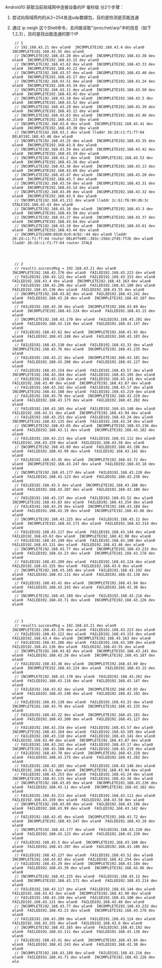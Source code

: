 
Android10 获取当前局域网中连接设备的IP 毫秒级
分2个步骤：
1. 尝试向局域网内的从2~254发送udp数据包，目的是检测是否能连通
2. 通过 ip neigh 这个Shell命令，去间接读取"/proc/net/arp"中的信息（如下1,2,3），目的是找出能连通的那个IP

        // 1
        // 192.168.43.21 dev wlan0  INCOMPLETE192.168.43.4 dev wlan0  INCOMPLETE192.168.43.55 dev wlan0
        // INCOMPLETE192.168.43.28 dev wlan0  INCOMPLETE192.168.43.38 dev wlan0  INCOMPLETE192.168.43.15 dev wlan0
        // INCOMPLETE192.168.43.62 dev wlan0  INCOMPLETE192.168.43.33 dev wlan0  INCOMPLETE192.168.43.22 dev wlan0
        // INCOMPLETE192.168.43.57 dev wlan0  INCOMPLETE192.168.43.40 dev wlan0  INCOMPLETE192.168.43.17 dev wlan0
        // INCOMPLETE192.168.43.51 dev wlan0  INCOMPLETE192.168.43.24 dev wlan0  INCOMPLETE192.168.43.34 dev wlan0
        // INCOMPLETE192.168.43.11 dev wlan0  INCOMPLETE192.168.43.58 dev wlan0  INCOMPLETE192.168.43.45 dev wlan0
        // INCOMPLETE192.168.43.18 dev wlan0  INCOMPLETE192.168.43.5 dev wlan0  INCOMPLETE192.168.43.52 dev wlan0
        // INCOMPLETE192.168.43.29 dev wlan0  INCOMPLETE192.168.43.39 dev wlan0  INCOMPLETE192.168.43.12 dev wlan0
        // INCOMPLETE192.168.43.63 dev wlan0  INCOMPLETE192.168.43.46 dev wlan0  INCOMPLETE192.168.43.23 dev wlan0
        // INCOMPLETE192.168.43.6 dev wlan0  INCOMPLETE192.168.43.41 dev wlan0  INCOMPLETE192.168.43.30 dev wlan0
        // INCOMPLETE192.168.43.1 dev wlan0 lladdr 26:2d:c1:f1:f7:64 DELAY192.168.43.48 dev wlan0
        // INCOMPLETE192.168.43.25 dev wlan0  INCOMPLETE192.168.43.35 dev wlan0  INCOMPLETE192.168.43.8 dev wlan0
        // INCOMPLETE192.168.43.59 dev wlan0  INCOMPLETE192.168.43.42 dev wlan0  INCOMPLETE192.168.43.19 dev wlan0
        // INCOMPLETE192.168.43.2 dev wlan0  INCOMPLETE192.168.43.53 dev wlan0  INCOMPLETE192.168.43.26 dev wlan0
        // INCOMPLETE192.168.43.36 dev wlan0  INCOMPLETE192.168.43.13 dev wlan0  INCOMPLETE192.168.43.60 dev wlan0
        // INCOMPLETE192.168.43.47 dev wlan0  INCOMPLETE192.168.43.20 dev wlan0  INCOMPLETE192.168.43.7 dev wlan0
        // INCOMPLETE192.168.43.54 dev wlan0  INCOMPLETE192.168.43.31 dev wlan0  INCOMPLETE192.168.43.14 dev wlan0
        // INCOMPLETE192.168.43.49 dev wlan0  INCOMPLETE192.168.43.32 dev wlan0  INCOMPLETE192.168.43.9 dev wlan0
        // INCOMPLETE192.168.43.211 dev wlan0 lladdr 2c:61:f6:99:d6:3c STALE192.168.43.43 dev wlan0
        // INCOMPLETE192.168.43.16 dev wlan0  INCOMPLETE192.168.43.3 dev wlan0  INCOMPLETE192.168.43.50 dev wlan0
        // INCOMPLETE192.168.43.27 dev wlan0  INCOMPLETE192.168.43.37 dev wlan0  INCOMPLETE192.168.43.64 dev wlan0
        // INCOMPLETE192.168.43.10 dev wlan0  INCOMPLETE192.168.43.61 dev wlan0  INCOMPLETE192.168.43.44 dev wlan0
        // INCOMPLETE2409:8920:6c0:4c92::44 dev wlan0 lladdr 26:2d:c1:f1:f7:64 router DELAYfe80::363c:156d:2f45:ff2b dev wlan0 lladdr 26:2d:c1:f1:f7:64 router STALE




        // 2
        // result1.successMsg = 192.168.43.21 dev wlan0  INCOMPLETE192.168.43.176 dev wlan0  FAILED192.168.43.223 dev wlan0
        // FAILED192.168.43.122 dev wlan0  FAILED192.168.43.153 dev wlan0  FAILED192.168.43.4 dev wlan0  INCOMPLETE192.168.43.163 dev wlan0
        // FAILED192.168.43.206 dev wlan0  FAILED192.168.43.109 dev wlan0  FAILED192.168.43.136 dev wlan0  FAILED192.168.43.55 dev wlan0
        // INCOMPLETE192.168.43.82 dev wlan0  FAILED192.168.43.241 dev wlan0  FAILED192.168.43.28 dev wlan0  INCOMPLETE192.168.43.187 dev wlan0
        // FAILED192.168.43.38 dev wlan0  INCOMPLETE192.168.43.69 dev wlan0  INCOMPLETE192.168.43.224 dev wlan0  FAILED192.168.43.15 dev wlan0
        // INCOMPLETE192.168.43.170 dev wlan0  FAILED192.168.43.201 dev wlan0  FAILED192.168.43.116 dev wlan0  FAILED192.168.43.147 dev wlan0
        // FAILED192.168.43.62 dev wlan0  INCOMPLETE192.168.43.93 dev wlan0  FAILED192.168.43.248 dev wlan0  FAILED192.168.43.103 dev wlan0
        // FAILED192.168.43.130 dev wlan0  FAILED192.168.43.33 dev wlan0  INCOMPLETE192.168.43.76 dev wlan0  INCOMPLETE192.168.43.235 dev wlan0
        // FAILED192.168.43.22 dev wlan0  INCOMPLETE192.168.43.181 dev wlan0  FAILED192.168.43.208 dev wlan0  FAILED192.168.43.127 dev wlan0
        // FAILED192.168.43.154 dev wlan0  FAILED192.168.43.57 dev wlan0  INCOMPLETE192.168.43.164 dev wlan0  FAILED192.168.43.195 dev wlan0
        // FAILED192.168.43.110 dev wlan0  FAILED192.168.43.141 dev wlan0  FAILED192.168.43.40 dev wlan0  INCOMPLETE192.168.43.87 dev wlan0
        // FAILED192.168.43.242 dev wlan0  FAILED192.168.43.17 dev wlan0  INCOMPLETE192.168.43.188 dev wlan0  FAILED192.168.43.219 dev wlan0
        // FAILED192.168.43.70 dev wlan0  INCOMPLETE192.168.43.229 dev wlan0  FAILED192.168.43.175 dev wlan0  FAILED192.168.43.202 dev wlan0
        // FAILED192.168.43.105 dev wlan0  FAILED192.168.43.148 dev wlan0  FAILED192.168.43.51 dev wlan0  INCOMPLETE192.168.43.94 dev wlan0
        // FAILED192.168.43.253 dev wlan0  FAILED192.168.43.24 dev wlan0  INCOMPLETE192.168.43.135 dev wlan0  FAILED192.168.43.34 dev wlan0
        // INCOMPLETE192.168.43.65 dev wlan0  INCOMPLETE192.168.43.236 dev wlan0  FAILED192.168.43.11 dev wlan0  INCOMPLETE192.168.43.182 dev wlan0
        // FAILED192.168.43.213 dev wlan0  FAILED192.168.43.112 dev wlan0  FAILED192.168.43.159 dev wlan0  FAILED192.168.43.58 dev wlan0
        // INCOMPLETE192.168.43.89 dev wlan0  FAILED192.168.43.196 dev wlan0  FAILED192.168.43.99 dev wlan0  FAILED192.168.43.142 dev wlan0
        // FAILED192.168.43.45 dev wlan0  INCOMPLETE192.168.43.72 dev wlan0  INCOMPLETE192.168.43.247 dev wlan0  FAILED192.168.43.18 dev wlan0
        // INCOMPLETE192.168.43.177 dev wlan0  FAILED192.168.43.220 dev wlan0  FAILED192.168.43.123 dev wlan0  FAILED192.168.43.230 dev wlan0
        // FAILED192.168.43.5 dev wlan0  INCOMPLETE192.168.43.160 dev wlan0  FAILED192.168.43.207 dev wlan0  FAILED192.168.43.106 dev wlan0
        // FAILED192.168.43.137 dev wlan0  FAILED192.168.43.52 dev wlan0  INCOMPLETE192.168.43.83 dev wlan0  FAILED192.168.43.254 dev wlan0
        // FAILED192.168.43.29 dev wlan0  INCOMPLETE192.168.43.184 dev wlan0  FAILED192.168.43.39 dev wlan0  INCOMPLETE192.168.43.66 dev wlan0
        // INCOMPLETE192.168.43.225 dev wlan0  FAILED192.168.43.12 dev wlan0  INCOMPLETE192.168.43.171 dev wlan0  FAILED192.168.43.214 dev wlan0
        // FAILED192.168.43.117 dev wlan0  FAILED192.168.43.144 dev wlan0  FAILED192.168.43.63 dev wlan0  INCOMPLETE192.168.43.90 dev wlan0
        // FAILED192.168.43.249 dev wlan0  FAILED192.168.43.100 dev wlan0  FAILED192.168.43.131 dev wlan0  FAILED192.168.43.46 dev wlan0
        // INCOMPLETE192.168.43.77 dev wlan0  INCOMPLETE192.168.43.232 dev wlan0  FAILED192.168.43.23 dev wlan0  INCOMPLETE192.168.43.178 dev wlan0
        // FAILED192.168.43.209 dev wlan0  FAILED192.168.43.124 dev wlan0  FAILED192.168.43.155 dev wlan0  FAILED192.168.43.6 dev wlan0
        // INCOMPLETE192.168.43.165 dev wlan0  FAILED192.168.43.192 dev wlan0  FAILED192.168.43.111 dev wlan0  FAILED192.168.43.138 dev wlan0
        // FAILED192.168.43.41 dev wlan0  INCOMPLETE192.168.43.84 dev wlan0  FAILED192.168.43.243 dev wlan0  FAILED192.168.43.30 dev wlan0
        // INCOMPLETE192.168.43.189 dev wlan0  FAILED192.168.43.216 dev wlan0  FAILED192.168.43.71 dev wlan0  INCOMPLETE192.168.43.226 dev wlan0



        // 3
        // result1.successMsg = 192.168.43.21 dev wlan0  INCOMPLETE192.168.43.176 dev wlan0  FAILED192.168.43.223 dev wlan0
        // FAILED192.168.43.122 dev wlan0  FAILED192.168.43.153 dev wlan0  FAILED192.168.43.4 dev wlan0  INCOMPLETE192.168.43.163 dev wlan0
        // FAILED192.168.43.206 dev wlan0  FAILED192.168.43.109 dev wlan0  FAILED192.168.43.136 dev wlan0  FAILED192.168.43.55 dev wlan0
        // INCOMPLETE192.168.43.82 dev wlan0  INCOMPLETE192.168.43.241 dev wlan0  FAILED192.168.43.28 dev wlan0  INCOMPLETE192.168.43.187 dev wlan0
        // FAILED192.168.43.38 dev wlan0  INCOMPLETE192.168.43.69 dev wlan0  INCOMPLETE192.168.43.224 dev wlan0  FAILED192.168.43.15 dev wlan0
        // INCOMPLETE192.168.43.170 dev wlan0  FAILED192.168.43.201 dev wlan0  FAILED192.168.43.116 dev wlan0  FAILED192.168.43.147 dev wlan0
        // FAILED192.168.43.62 dev wlan0  INCOMPLETE192.168.43.93 dev wlan0  FAILED192.168.43.248 dev wlan0  FAILED192.168.43.103 dev wlan0
        // FAILED192.168.43.130 dev wlan0  FAILED192.168.43.33 dev wlan0  INCOMPLETE192.168.43.76 dev wlan0  INCOMPLETE192.168.43.235 dev wlan0
        // FAILED192.168.43.22 dev wlan0  INCOMPLETE192.168.43.181 dev wlan0  FAILED192.168.43.208 dev wlan0  FAILED192.168.43.127 dev wlan0
        // FAILED192.168.43.154 dev wlan0  FAILED192.168.43.57 dev wlan0  INCOMPLETE192.168.43.164 dev wlan0  FAILED192.168.43.195 dev wlan0
        // FAILED192.168.43.110 dev wlan0  FAILED192.168.43.141 dev wlan0  FAILED192.168.43.40 dev wlan0  INCOMPLETE192.168.43.87 dev wlan0
        // FAILED192.168.43.242 dev wlan0  FAILED192.168.43.17 dev wlan0  INCOMPLETE192.168.43.188 dev wlan0  FAILED192.168.43.219 dev wlan0
        // FAILED192.168.43.70 dev wlan0  INCOMPLETE192.168.43.229 dev wlan0  FAILED192.168.43.175 dev wlan0  FAILED192.168.43.202 dev wlan0
        // FAILED192.168.43.105 dev wlan0  FAILED192.168.43.148 dev wlan0  FAILED192.168.43.51 dev wlan0  INCOMPLETE192.168.43.94 dev wlan0
        // FAILED192.168.43.253 dev wlan0  FAILED192.168.43.24 dev wlan0  INCOMPLETE192.168.43.135 dev wlan0  FAILED192.168.43.34 dev wlan0
        // INCOMPLETE192.168.43.65 dev wlan0  INCOMPLETE192.168.43.236 dev wlan0  FAILED192.168.43.11 dev wlan0  INCOMPLETE192.168.43.182 dev wlan0
        // FAILED192.168.43.213 dev wlan0  FAILED192.168.43.112 dev wlan0  FAILED192.168.43.159 dev wlan0  FAILED192.168.43.58 dev wlan0
        // INCOMPLETE192.168.43.89 dev wlan0  FAILED192.168.43.196 dev wlan0  FAILED192.168.43.99 dev wlan0  FAILED192.168.43.142 dev wlan0
        // FAILED192.168.43.45 dev wlan0  INCOMPLETE192.168.43.72 dev wlan0  INCOMPLETE192.168.43.247 dev wlan0  FAILED192.168.43.18 dev wlan0
        // INCOMPLETE192.168.43.177 dev wlan0  FAILED192.168.43.220 dev wlan0  FAILED192.168.43.123 dev wlan0  FAILED192.168.43.230 dev wlan0
        // FAILED192.168.43.5 dev wlan0  INCOMPLETE192.168.43.160 dev wlan0  FAILED192.168.43.207 dev wlan0  FAILED192.168.43.106 dev wlan0
        // FAILED192.168.43.137 dev wlan0  FAILED192.168.43.52 dev wlan0  INCOMPLETE192.168.43.83 dev wlan0  FAILED192.168.43.254 dev wlan0
        // FAILED192.168.43.29 dev wlan0  INCOMPLETE192.168.43.184 dev wlan0  FAILED192.168.43.39 dev wlan0  INCOMPLETE192.168.43.66 dev wlan0
        // INCOMPLETE192.168.43.225 dev wlan0  FAILED192.168.43.12 dev wlan0  INCOMPLETE192.168.43.171 dev wlan0  FAILED192.168.43.214 dev wlan0
        // FAILED192.168.43.117 dev wlan0  FAILED192.168.43.144 dev wlan0  FAILED192.168.43.63 dev wlan0  INCOMPLETE192.168.43.90 dev wlan0
        // FAILED192.168.43.249 dev wlan0  FAILED192.168.43.100 dev wlan0  FAILED192.168.43.131 dev wlan0  FAILED192.168.43.46 dev wlan0
        // INCOMPLETE192.168.43.77 dev wlan0  INCOMPLETE192.168.43.232 dev wlan0  FAILED192.168.43.23 dev wlan0  INCOMPLETE192.168.43.178 dev wlan0
        // FAILED192.168.43.209 dev wlan0  FAILED192.168.43.124 dev wlan0  FAILED192.168.43.155 dev wlan0  FAILED192.168.43.6 dev wlan0
        // INCOMPLETE192.168.43.165 dev wlan0  FAILED192.168.43.192 dev wlan0  FAILED192.168.43.111 dev wlan0  FAILED192.168.43.138 dev wlan0
        // FAILED192.168.43.41 dev wlan0  INCOMPLETE192.168.43.84 dev wlan0  FAILED192.168.43.243 dev wlan0  FAILED192.168.43.30 dev wlan0
        // INCOMPLETE192.168.43.189 dev wlan0  FAILED192.168.43.216 dev wlan0  FAILED192.168.43.71 dev wlan0  INCOMPLETE192.168.43.226 dev wla